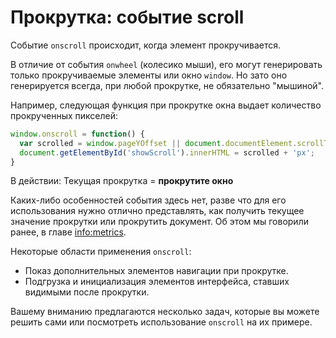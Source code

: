 # Прокрутка: событие scroll

Событие `onscroll` происходит, когда элемент прокручивается.

В отличие от события `onwheel` (колесико мыши), его могут генерировать только прокручиваемые элементы или окно `window`. Но зато оно генерируется всегда, при любой прокрутке, не обязательно "мышиной".

Например, следующая функция при прокрутке окна выдает количество прокрученных пикселей:

```js autorun
window.onscroll = function() {
  var scrolled = window.pageYOffset || document.documentElement.scrollTop;
  document.getElementById('showScroll').innerHTML = scrolled + 'px';
}
```

В действии:
Текущая прокрутка = <b id="showScroll">прокрутите окно</b>

Каких-либо особенностей события здесь нет, разве что для его использования нужно отлично представлять, как получить текущее значение прокрутки или прокрутить документ. Об этом мы говорили ранее, в главе <info:metrics>.

Некоторые области применения `onscroll`:

- Показ дополнительных элементов навигации при прокрутке.
- Подгрузка и инициализация элементов интерфейса, ставших видимыми после прокрутки.

Вашему вниманию предлагаются несколько задач, которые вы можете решить сами или посмотреть использование `onscroll` на их примере.

